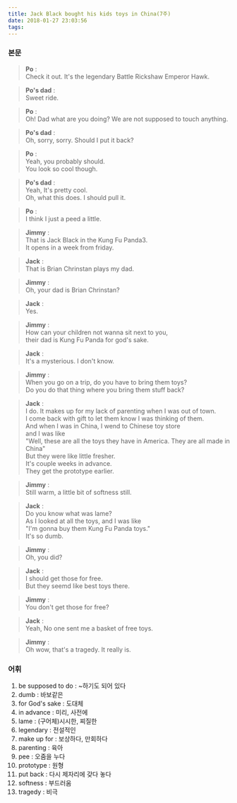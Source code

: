 ```yaml
---
title: Jack Black bought his kids toys in China(7주)
date: 2018-01-27 23:03:56
tags:
---
```


### 본문
> **Po** :  
Check it out. It's the legendary Battle Rickshaw Emperor Hawk.  

> **Po's dad** :  
Sweet ride.  

> **Po** :  
Oh! Dad what are you doing? We are not supposed to touch anything.  

> **Po's dad** :  
Oh, sorry, sorry. Should I put it back?  

> **Po** :  
Yeah, you probably should.  
You look so cool though.  

> **Po's dad** :  
Yeah, It's pretty cool.  
Oh, what this does. I should pull it.  

> **Po** :  
I think I just a peed a little.  

> **Jimmy** :  
That is Jack Black in the Kung Fu Panda3.  
It opens in a week from friday.  

> **Jack** :  
That is Brian Chrinstan plays my dad.  

> **Jimmy** :  
Oh, your dad is Brian Chrinstan?  

> **Jack** :  
Yes.  

> **Jimmy** :  
How can your children not wanna sit next to you,  
their dad is Kung Fu Panda for god's sake.  

> **Jack** :  
It's a mysterious. I don't know.  

> **Jimmy** :  
When you go on a trip, do you have to bring them toys?  
Do you do that thing where you bring them stuff back?  

> **Jack** :  
I do. It makes up for my lack of parenting when I was out of town.  
I come back with gift to let them know I was thinking of them.  
And when I was in China, I wend to Chinese toy store  
and I was like  
"Well, these are all the toys they have in America. They are all made in China"  
But they were like little fresher.  
It's couple weeks in advance.  
They get the prototype earlier.  

> **Jimmy** :  
Still warm, a little bit of softness still.  

> **Jack** :  
Do you know what was lame?  
As I looked at all the toys, and I was like  
"I'm gonna buy them Kung Fu Panda toys."  
It's so dumb.  

> **Jimmy** :  
Oh, you did?  

> **Jack** :  
I should get those for free.  
But they seemd like best toys there.  

> **Jimmy** :  
You don't get those for free?  

> **Jack** :  
Yeah, No one sent me a basket of free toys.  

> **Jimmy** :  
Oh wow, that's a tragedy. It really is.  


### 어휘
1. be supposed to do : ~하기도 되어 있다
1. dumb : 바보같은
1. for God's sake : 도대체
1. in advance : 미리, 사전에
1. lame : (구어체)시시한, 찌질한
1. legendary : 전설적인
1. make up for : 보상하다, 만회하다
1. parenting : 육아
1. pee : 오줌을 누다
1. prototype : 원형
1. put back : 다시 제자리에 갖다 놓다
1. softness : 부드러움
1. tragedy : 비극